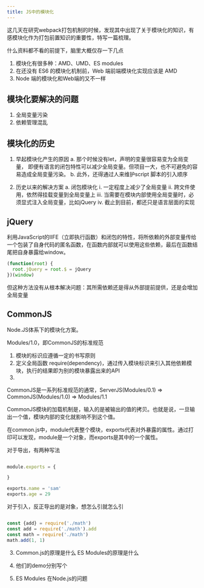 ```yaml
---
title: JS中的模块化
---
```


这几天在研究webpack打包机制的时候，发现其中出现了关于模块化的知识，有感模块化作为打包前置知识的重要性，特写一篇梳理。

什么资料都不看的前提下，脑里大概仅存一下几点
1. 模块化有很多种：AMD、UMD、ES modules
2. 在还没有 ES6 的模块化机制前，Web 端前端模块化实现应该是 AMD
3. Node 端的模块化和Web端的又不一样

## 模块化要解决的问题
1. 全局变量污染
2. 依赖管理混乱

## 模块化的历史
1. 早起模块化产生的原因
    a. 那个时候没有let，声明的变量很容易变为全局变量，
    即便有语言的闭包特性可以减少全局变量。但项目一大，也不可避免的容易造成全局变量污染。
    b. 此外，还得通过人来维护script 脚本的引入顺序

2. 历史以来的解决方案
    a. 闭包模块化
        i. 一定程度上减少了全局变量
        ii. 跨文件使用，依然得挂载变量到全局变量上
        iii. 当需要在模块内部使用全局变量时，必须显式注入全局变量，比如jQuery
        iv. 截止到目前，都还只是语言层面的实现



## jQuery
利用JavaScript的IIFE（立即执行函数）和闭包的特性，将所依赖的外部变量传给一个包装了自身代码的匿名函数，在函数内部就可以使用这些依赖，最后在函数结尾把自身暴露给window。

```javascript
(function(root) {
  root.jQuery = root.$ = jQuery
})(window)
```
但这种方法没有从根本解决问题：其所需依赖还是得从外部提前提供，还是会增加全局变量

## CommonJS

Node.JS体系下的模块化方案。

Modules/1.0，即CommonJS的标准规范
1. 模块的标识应遵循一定的书写原则
2. 定义全局函数 require(dependency)，通过传入模块标识来引入其他依赖模块，执行的结果即为别的模块暴露出来的API
3. 

CommonJS是一系列标准规范的通常，ServerJS(Modules/0.1) => CommonJS(Modules/1.0) => Modules/1.1

CommonJS模块的加载机制是，输入的是被输出的值的拷贝。也就是说，一旦输出一个值，模块内部的变化就影响不到这个值。

在common.js中，module代表整个模块，exports代表对外暴露的属性。通过打印可以发现，module是一个对象，而exports是其中的一个属性。

对于导出，有两种写法
```javascript

module.exports = {

}

exports.name = 'sam'
exports.age = 29
```

对于引入，反正导出的是对象，想怎么引就怎么引
```javascript

const {add} = require('./math')
const add = require('./math').add
const math = require('./math')
math.add(1, 1)
```
    
3. Common.js的原理是什么 ES Modules的原理是什么

4. 他们的demo分别写个

5. ES Modules 在Node.js的问题


